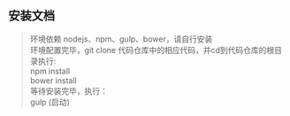 ## 安装文档

> 环境依赖 nodejs、npm、gulp、bower，请自行安装<br>
> 环境配置完毕，git clone 代码仓库中的相应代码，并cd到代码仓库的根目录执行:<br>
> npm install<br>
> bower install<br>
> 等待安装完毕，执行：<br>
> gulp (启动)